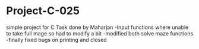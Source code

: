 # Project-C-025
simple project for C
 Task done by Maharjan
 -Input functions where unable to take full mage so had to modify a bit
 -modified both solve maze functions
 -finally fixed bugs on printing and closed